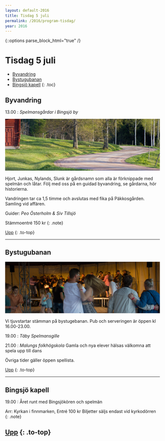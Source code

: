 ```yaml
---
layout: default-2016
title: Tisdag 5 juli
permalink: /2016/program-tisdag/
year: 2016
---
```


{::options parse_block_html="true" /}
<div class="glacier">

# Tisdag 5 juli

- [Byvandring](#byvandring)
- [Bystugubanan](#bystugubanan)
- [Bingsjö kapell](#bingsj-kapell)
{: .toc}


## Byvandring

13.00
: _Spelmansgårdar i Bingsjö by_

![](/img/page/byvagen.jpg)

Hjort, Junkas, Nylands, Slunk är gårdsnamn som alla är förknippade med spelmän och låtar. Följ med oss på en guidad byvandring, se gårdarna, hör historierna.

Vandringen tar ca 1,5 timme och avslutas med fika på Päkkosgården. Samling vid affären.

Guider: _Peo Österholm & Siv Tillsjö_

Stämmoentré 150 kr
{: .note}

[Upp](#tisdag-5-juli)
{: .to-top}

----


## Bystugubanan
![](/img/page/bystugubanan2_2015.jpg)

Vi tjuvstartar stämman på bystugebanan. Pub och serveringen är öppen kl 16.00-23.00.

19.00
: _Täby Spelmansgille_

21.00
: _Malungs folkhögskola_
Gamla och nya elever hälsas välkomna att spela upp till dans

Övriga tider gäller öppen spellista.

[Upp](#tisdag-5-juli)
{: .to-top}

----

## Bingsjö kapell

19.00
: Året runt med Bingsjökören och spelmän

Arr: Kyrkan i finnmarken, Entré 100 kr
Biljetter säljs endast vid kyrkodörren
{: .note}

[Upp](#tisdag-5-juli)
{: .to-top}
----
</div>
